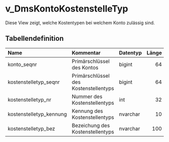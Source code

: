 # v_DmsKontoKostenstelleTyp

Diese View zeigt, welche Kostentypen bei welchem Konto zulässig sind. 

## Tabellendefinition

| Name                    | Kommentar                             | Datentyp | Länge | Nullable |
| :---------------------- | :------------------------------------ | :------- | ----: | :------: |
| konto_seqnr             | Primärschlüssel des Kontos            | bigint   |    64 |    N     |
| kostenstelletyp_seqnr   | Primärschlüssel des Kostenstellentyps | bigint   |    64 |    N     |
| kostenstelletyp_nr      | Nummer des Kostenstellentyps          | int      |    32 |    N     |
| kostenstelletyp_kennung | Kennung des Kostenstellentyps         | nvarchar |    10 |    N     |
| kostenstelletyp_bez     | Bezeichung des Kostenstellentyps      | nvarchar |   100 |    N     |
